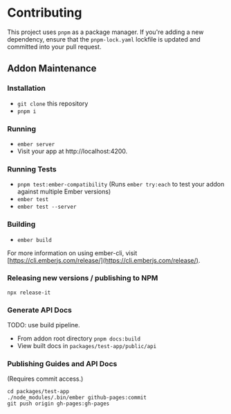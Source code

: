 # Contributing

This project uses `pnpm` as a package manager. If you're adding a new dependency, ensure that the `pnpm-lock.yaml` lockfile is updated and committed into your pull request.

## Addon Maintenance

### Installation

* `git clone` this repository
* `pnpm i`

### Running

* `ember server`
* Visit your app at http://localhost:4200.

### Running Tests

* `pnpm test:ember-compatibility` (Runs `ember try:each` to test your addon against multiple Ember versions)
* `ember test`
* `ember test --server`

### Building

* `ember build`

For more information on using ember-cli, visit [https://cli.emberjs.com/release/](https://cli.emberjs.com/release/).

### Releasing new versions / publishing to NPM

```
npx release-it
```

### Generate API Docs

TODO: use build pipeline.
* From addon root directory `pnpm docs:build`
* View built docs in `packages/test-app/public/api`

### Publishing Guides and API Docs

(Requires commit access.)

```
cd packages/test-app
./node_modules/.bin/ember github-pages:commit
git push origin gh-pages:gh-pages
```
